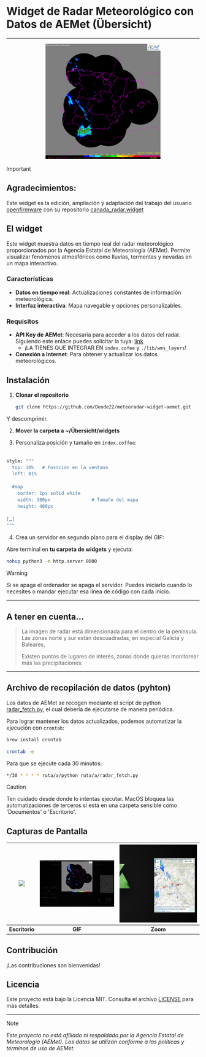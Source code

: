 # Widget de Radar Meteorológico con Datos de AEMet (Übersicht)

---

<div align="center">
  <img src="https://raw.githubusercontent.com/Deode22/meteoradar-widget-aemet/main/radar_animacion.gif" alt="Radar Animación" width="300">
</div>

>[!IMPORTANT]
>## Agradecimientos:
>Este widget es la edición, ampliación y adaptación del trabajo del usuario [openfirmware](https://github.com/openfirmware) con su repositorio [canada_radar.widget](https://github.com/openfirmware/canada_radar.widget)

## El widget

Este widget muestra datos en tiempo real del radar meteorológico proporcionados por la Agencia Estatal de Meteorología (AEMet). Permite visualizar fenómenos atmosféricos como lluvias, tormentas y nevadas en un mapa interactivo.

### Características

- **Datos en tiempo real**: Actualizaciones constantes de información meteorológica.
- **Interfaz interactiva**: Mapa navegable y opciones personalizables.

### Requisitos

- **API Key de AEMet**: Necesaria para acceder a los datos del radar. Siguiendo este enlace puedes solicitar la tuya: [link](https://opendata.aemet.es/centrodedescargas/altaUsuario?)
    - ¡LA TIENES QUE INTEGRAR EN `index.cofee` y `./lib/wms_layers`!
- **Conexión a Internet**: Para obtener y actualizar los datos meteorológicos.

## Instalación

1. **Clonar el repositorio**

   ```bash
   git clone https://github.com/Deode22/meteoradar-widget-aemet.git
   ```
Y descomprimir.

2. **Mover la carpeta a ~/Übersicht/widgets**

3. Personaliza posición y tamaño en `index.coffee`:

```coffee

style: """
  top: 30%   # Posición en la ventana
  left: 81%

  #map
    border: 1px solid white
    width: 300px               # Tamaño del mapa
    height: 400px

[…]
"""
```
4. Crea un servidor en segundo plano para el display del GIF:

Abre terminal en **tu carpeta de widgets** y ejecuta:

```bash
nohup python3 -m http.server 8000
```

>[!WARNING]
> Si se apaga el ordenador se apaga el servidor. Puedes iniciarlo cuando lo necesites o mandar ejecutar esa linea de código con cada inicio.

---

## A tener en cuenta...

> La imagen de radar está dimensionada para el centro de la península. Las zonas norte y sur están descuadradas, en especial Galicia y Baleares.
> 
> Existen puntos de lugares de interés, zonas donde quieras monitorear más las precipitaciones.

---

## Archivo de recopilación de datos (pyhton)

Los datos de AEMet se recogen mediante el script de python [radar_fetch.py](https://github.com/Deode22/meteoradar-widget-aemet/blob/main/radar_fetch.py), el cual debería de ejecutarse de manera periódica. 

Para lograr mantener los datos actualizados, podemos automatizar la ejecución con `crontab`: 

```bash
brew install crontab
```

```bash
crontab -e
```

Para que se ejecute cada 30 minutos: 

```bash
*/30 * * * * ruta/a/python ruta/a/radar_fetch.py
```

> [!CAUTION]
> Ten cuidado desde donde lo intentas ejecutar. MacOS bloquea las automatizaciones de terceros si está en una carpeta sensible como 'Documentos' o 'Escritorio'. 


## Capturas de Pantalla


| <img src="https://github.com/Deode22/meteoradar-widget-aemet/raw/main/capturaspantalla/Captura%20de%20pantalla%202024-10-11%20a%20las%2016.14.33%20(2).png" width="320"> | <img src="https://github.com/Deode22/meteoradar-widget-aemet/raw/main/capturaspantalla/Captura%20de%20pantalla%202024-10-11%20a%20las%2016.14.58%20(2).png" width="320"> | <img src="https://github.com/Deode22/meteoradar-widget-aemet/raw/main/capturaspantalla/Captura%20de%20pantalla%202024-10-11%20a%20las%2016.15.23.png" width="320"> |
|:---------------------------------------------------------------------------------------------------------:|:---------------------------------------------------------------------------------------------------------:|:---------------------------------------------------------------------------------------------------------:|
| **Escritorio**                                                                                             | **GIF**                                                                                             | **Zoom**                                                                                             |



## Contribución

¡Las contribuciones son bienvenidas!

## Licencia

Este proyecto está bajo la Licencia MIT. Consulta el archivo [LICENSE](LICENSE) para más detalles.

---

>[!NOTE]
>*Este proyecto no está afiliado ni respaldado por la Agencia Estatal de Meteorología (AEMet). Los datos se utilizan conforme a las políticas y términos de uso de AEMet.*

